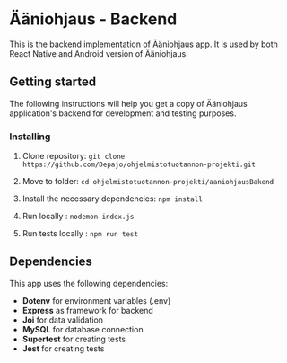 # Ääniohjaus - Backend

This is the backend implementation of Ääniohjaus app. It is used by both React Native and Android version of Ääniohjaus.

## Getting started

The following instructions will help you get a copy of Ääniohjaus application's backend for development and testing purposes.


### Installing

1. Clone repository: `git clone https://github.com/Depajo/ohjelmistotuotannon-projekti.git`
2. Move to folder: `cd ohjelmistotuotannon-projekti/aaniohjausBakend`
3. Install the necessary dependencies: `npm install`
4. Run locally : 
    `nodemon index.js`

5. Run tests locally : 
    `npm run test`

## Dependencies

This app uses the following dependencies:

- **Dotenv** for environment variables (.env)
- **Express** as framework for backend
- **Joi** for data validation
- **MySQL** for database connection
- **Supertest** for creating tests  
- **Jest** for creating tests  

